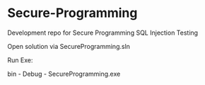 # Secure-Programming

Development repo for Secure Programming SQL Injection Testing

Open solution via SecureProgramming.sln


Run Exe:

bin - Debug - SecureProgramming.exe
